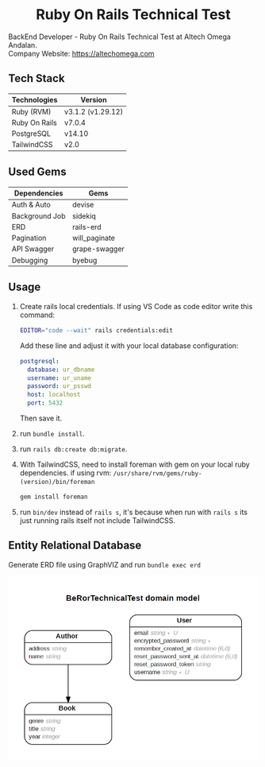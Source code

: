 <h1 align="center"><b>Ruby On Rails Technical Test</b></h1>

BackEnd Developer - Ruby On Rails Technical Test at Altech Omega Andalan.\
Company Website: https://altechomega.com

## Tech Stack

| Technologies       | Version           |
| ------------------ | ----------------- |
| Ruby (RVM)         | v3.1.2 (v1.29.12) |
| Ruby On Rails      | v7.0.4            |
| PostgreSQL         | v14.10            |
| TailwindCSS        | v2.0              |

## Used Gems

| Dependencies   | Gems          |
| -------------- | ------------- |
| Auth & Auto    | devise        |
| Background Job | sidekiq       |
| ERD            | rails-erd     |
| Pagination     | will_paginate |
| API Swagger    | grape-swagger |
| Debugging      | byebug        |

## Usage

1. Create rails local credentials. If using VS Code as code editor write this command:
   ```bash
   EDITOR="code --wait" rails credentials:edit
   ```
   Add these line and adjust it with your local database configuration:
   ```yaml
   postgresql:
     database: ur_dbname
     username: ur_uname
     password: ur_psswd
     host: localhost
     port: 5432
   ```
   Then save it.
   
2. run `bundle install`.
3. run `rails db:create db:migrate`.
4. With TailwindCSS, need to install foreman with gem on your local ruby dependencies. if using rvm: `/usr/share/rvm/gems/ruby-(version)/bin/foreman`
   ```bash
   gem install foreman
   ```
5. run `bin/dev` instead of `rails s`, it's because when run with `rails s` its just running rails itself not include TailwindCSS.

## Entity Relational Database

Generate ERD file using GraphVIZ and run `bundle exec erd`

![ERD](/img_docs/ERD.png)